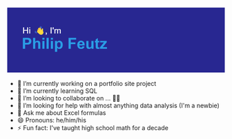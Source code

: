 ![header image](header.png)

- 🔭 I’m currently working on a portfolio site project
- 🌱 I’m currently learning SQL
- 👯 I’m looking to collaborate on ... 🤷‍♂️
- 🤔 I’m looking for help with almost anything data analysis (I'm a newbie)
- 💬 Ask me about Excel formulas
- 😄 Pronouns: he/him/his
- ⚡ Fun fact: I've taught high school math for a decade
